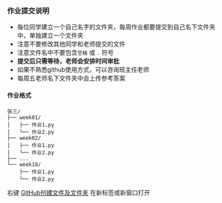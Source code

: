 ### 作业提交说明
- 每位同学建立一个自己名字的文件夹，每周作业都要提交到自己名下文件夹中，单独建立一个文件夹
- 注意不要修改其他同学和老师提交的文件
- 注意文件名中不要包含`空格` 或 `.` 符号
- **提交后只需等待，老师会安排时间审批**
- 如果不熟悉github使用方式，可以咨询班主任老师
- 每周五老师名下文件夹中会上传参考答案

#### 作业格式
```
张三/
├── week01/
│   ├── 作业1.py
│   └── 作业2.py
├── week02/
│   ├── 作业1.py
│   └── 作业2.py
├── ...
└── week18/
    ├── 作业1.py
    └── 作业2.py
```

右键 [GitHub创建文件及文件夹](https://www.bilibili.com/video/BV1oyUfYoE2a) 在新标签或新窗口打开



<!-- 右键 <a href="https://www.bilibili.com/video/BV1oyUfYoE2a" target="_blank" rel="noopener"> GitHub 文件及文件夹</a>在新标签或新闻窗口打开-->